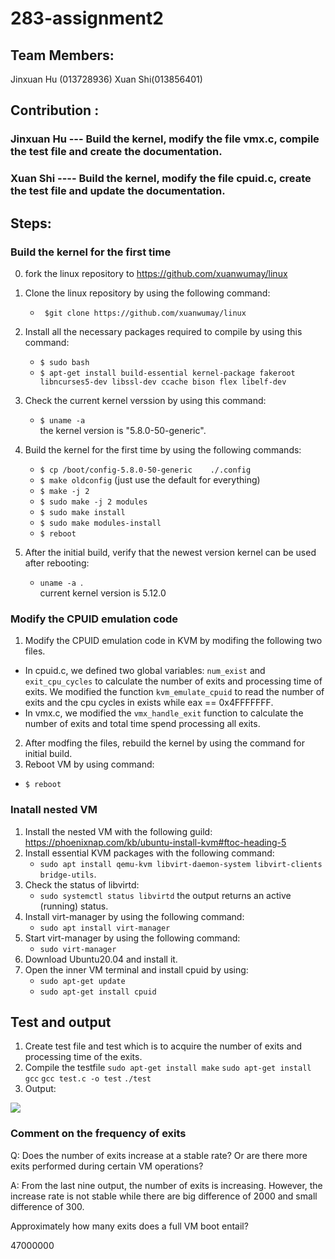 # 283-assignment2
## Team Members:
Jinxuan Hu (013728936) Xuan Shi(013856401)

## Contribution :
### Jinxuan Hu --- Build the kernel, modify the file vmx.c, compile the test file  and create the documentation. 
### Xuan Shi ---- Build the kernel, modify the file cpuid.c, create the test file and update the documentation.

## Steps:
### Build the kernel for the first time

0. fork the linux repository to https://github.com/xuanwumay/linux

1. Clone  the linux repository by using the following command:                                                                                           
	* ` $git clone https://github.com/xuanwumay/linux`
2. Install all the necessary packages required to compile by using this command:                                                                         
	* `$ sudo bash`                                               
	* `$ apt-get install build-essential kernel-package fakeroot libncurses5-dev libssl-dev ccache bison flex libelf-dev` 
3. Check the current kernel verssion by using this command:  
	* `$ uname -a`  
	  the kernel version is "5.8.0-50-generic".
4. Build the kernel for the first time by using the following commands:         
	* 	`$ cp /boot/config-5.8.0-50-generic    ./.config `  
	* 	`$ make oldconfig` (just use the default for everything)   
	* 	`$ make -j 2` 
	*  `$ sudo make -j 2 modules`
	* 	`$ sudo make install`
	* 	`$ sudo make modules-install`
	* 	`$ reboot`	
5. After the initial build, verify that the newest version kernel can be used after rebooting:  
	* `uname -a `.  
	current kernel version is 5.12.0

### Modify the CPUID emulation code
1. Modify the CPUID emulation code in KVM by modifing the following two files. 
*  In cpuid.c, we defined two global variables: `num_exist` and `exit_cpu_cycles` to calculate the number of exits and processing time of exits. We modified the function `kvm_emulate_cpuid` to read the number of exits and the cpu cycles in exists while eax == 0x4FFFFFFF.
*  In vmx.c,  we modified the `vmx_handle_exit` function to calculate the number of exits and total time spend processing all exits.
2. After modfing the files, rebuild the kernel by using the command for initial build.   
3. Reboot VM by using command:  
* `$ reboot`

### Inatall nested VM 
1. Install the nested VM with the following guild:
	https://phoenixnap.com/kb/ubuntu-install-kvm#ftoc-heading-5
2. Install essential KVM packages with the following command:
	* `sudo apt install qemu-kvm libvirt-daemon-system libvirt-clients bridge-utils`.
3.  Check the status of libvirtd:
	* `sudo systemctl status libvirtd`
	 the output returns an active (running) status.
4.  Install virt-manager by using the following command:
  	* `sudo apt install virt-manager`
5.  Start virt-manager by using the following command:
	* `sudo virt-manager`
6.  Download Ubuntu20.04 and install it.
7.  Open the inner VM terminal and install cpuid by using:
	* `sudo apt-get update `
	* `sudo apt-get install cpuid`

## Test and output
1. Create test file and test which is to acquire the number of exits and processing time of the exits.
2. Compile the testfile 
	`sudo apt-get install make`
	`sudo apt-get install gcc`
	`gcc test.c -o test`
	`./test`
3. Output:
<image src = "https://github.com/xuanwumay/283-assignment2/blob/master/output_of_exits.png">

### Comment on the frequency of exits 
Q: Does the number of exits increase at a stable rate? Or are there more exits performed during certain VM operations?

A: From the last nine output, the number of exits is increasing. However, the increase rate is not stable while there are big difference of 2000 and small difference of 300.

Approximately how many exits does a full VM boot entail? 

47000000

